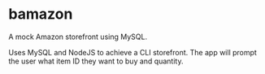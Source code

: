 # bamazon

A mock Amazon storefront using MySQL.

Uses MySQL and NodeJS to achieve a CLI storefront. The app will prompt the user what item ID they want to buy and quantity. 
